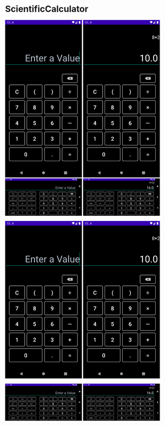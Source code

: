 # ScientificCalculator

<img src='./1.png' width="250" />
<img src='./2.png' width="250" />
<img src='./3.png' width="250" />
<img src='./4.png' width="250" />

<p float="center">
    <img src='./1.png' width="250" />
    <img src='./2.png' width="250" />
</p>

<p float="left">
    <img src='./3.png' width="250" />
    <img src='./4.png' width="250" />
</p>